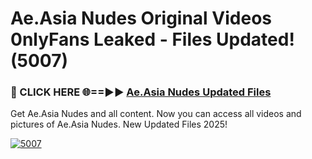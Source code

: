 # Ae.Asia Nudes Original Videos 0nlyFans Leaked - Files Updated! (5007)

<h3>🔴 CLICK HERE 🌐==►► <a href="https://tinyurl.com/5h6xmrr3" rel="nofollow">Ae.Asia Nudes Updated Files</a></h3>

Get Ae.Asia Nudes and all content. Now you can access all videos and pictures of Ae.Asia Nudes. New Updated Files 2025!

[![5007](https://i.imgur.com/KVD873Z.gif)](https://tinyurl.com/5h6xmrr3)
